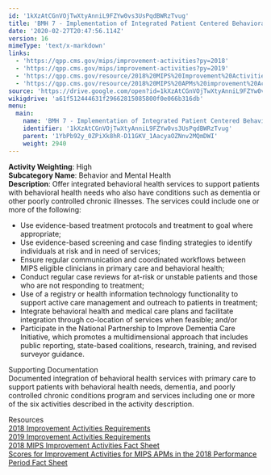 ```yaml
---
id: '1kXzAtCGnVOjTwXtyAnniL9FZYw0vs3UsPqdBWRzTvug'
title: 'BMH 7 - Implementation of Integrated Patient Centered Behavioral Health Model'
date: '2020-02-27T20:47:56.114Z'
version: 16
mimeType: 'text/x-markdown'
links:
  - 'https://qpp.cms.gov/mips/improvement-activities?py=2018'
  - 'https://qpp.cms.gov/mips/improvement-activities?py=2019'
  - 'https://qpp.cms.gov/resource/2018%20MIPS%20Improvement%20Activities%20Fact%20Sheet'
  - 'https://qpp.cms.gov/resource/2018%20MIPS%20APMs%20improvement%20Activities%20scores%20fact%20sheet'
source: 'https://drive.google.com/open?id=1kXzAtCGnVOjTwXtyAnniL9FZYw0vs3UsPqdBWRzTvug'
wikigdrive: 'a61f512444631f29662815085800f0e066b316db'
menu:
  main:
    name: 'BMH 7 - Implementation of Integrated Patient Centered Behavioral Health Model'
    identifier: '1kXzAtCGnVOjTwXtyAnniL9FZYw0vs3UsPqdBWRzTvug'
    parent: '1YbPb92y_0ZPiXk8hR-D11GKV_1AacyaOZNnv2MQmDWI'
    weight: 2940
---
```





**Activity Weighting**: High  
**Subcategory Name**: Behavior and Mental Health  
**Description**: Offer integrated behavioral health services to support patients with behavioral health needs who also have conditions such as dementia or other poorly controlled chronic illnesses. The services could include one or more of the following:
* Use evidence-based treatment protocols and treatment to goal where appropriate;
* Use evidence-based screening and case finding strategies to identify individuals at risk and in need of services;
* Ensure regular communication and coordinated workflows between MIPS eligible clinicians in primary care and behavioral health;
* Conduct regular case reviews for at-risk or unstable patients and those who are not responding to treatment;
* Use of a registry or health information technology functionality to support active care management and outreach to patients in treatment;
* Integrate behavioral health and medical care plans and facilitate integration through co-location of services when feasible; and/or
* Participate in the National Partnership to Improve Dementia Care Initiative, which promotes a multidimensional approach that includes public reporting, state-based coalitions, research, training, and revised surveyor guidance.




Supporting Documentation  
Documented integration of behavioral health services with primary care to support patients with behavioral health needs, dementia, and poorly controlled chronic conditions program and services including one or more of the six activities described in the activity description.




Resources  
[2018 Improvement Activities Requirements](https://qpp.cms.gov/mips/improvement-activities?py=2018)  
[2019 Improvement Activities Requirements](https://qpp.cms.gov/mips/improvement-activities?py=2019)  
[2018 MIPS Improvement Activities Fact Sheet](https://qpp.cms.gov/resource/2018%20MIPS%20Improvement%20Activities%20Fact%20Sheet)  
[Scores for Improvement Activities for MIPS APMs in the 2018 Performance Period Fact Sheet](https://qpp.cms.gov/resource/2018%20MIPS%20APMs%20improvement%20Activities%20scores%20fact%20sheet)
